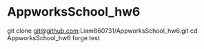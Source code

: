 # AppworksSchool_hw6
git clone git@github.com:Liam860731/AppworksSchool_hw6.git
cd AppworksSchool_hw6
forge test
